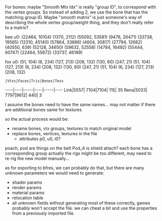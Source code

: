 For bones: maybe "Smooth Mtx Idx" is really "group ID", to correspond with the vertex groups. So instead of adding 2, we use the bone that has the matching group ID.
Maybe "smooth matrix" is just someone's way of describing the whole vertex group/weight thing, and they don't really refer to a matrix?

bee u0: (22464, 10104) (1370, 2112) (55092, 53581) (9476, 26471) (33738, 19565) (12310, 45140) (57864, 33886) (4604, 30817) (27794, 12662) (40550, 639) (52128, 34650) (59632, 52558) (14784, 16492) (55444, 60747) (22464, 55672) (33737, 46189)

fox u0: (51, 104) (6, 234) (127, 213) (208, 132) (130, 60) (247, 21) (51, 104) (127, 213) (6, 234) (208, 132) (130, 60) (247, 21) (51, 104) (6, 234) (127, 213) (208, 132)

    |Vtxs|Faces|Tris|Bones|Texs
----|----|-----|----|-----|----
Link|5557| 7104|7104|  115|  35
Rena|5033| 7797|9612|  440|   3

I assume the bones need to have the same names...
may not matter if there are additional bones
same for textures

so the actual process would be:
- rename bones, vtx groups, textures to match original model
- replace bones, vertices, textures in the file
    - attributes p0, u0, i0?

poach, pod are things on the belt
Pod_A is shield attach?
each bone has a corresponding group
actually the rigs might be too different,
may need to re-rig the new model manually...

as for exporting to bfres, we can probably do that, but there are many unknown parameters we would need to generate:
- shader params
- render params
- material params
- relocation table
- all unknown fields
without generating most of these correctly, games probably won't accept the file.
we can cheat a bit and use the properties from a previously imported file.
